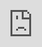 ```yaml
---
title: "Great Brass"
date: 2019-08-27T20:50:24Z
draft: False
---
```


## A collection of great brass tunes

This is a curated list of music that features great brass.


I can’t find a recording of Overture Promenade by Frank Bryce but this video is really good:





<iframe src="https://www.youtube.com/embed/cmdiAeiNPC0?autoplay=1" style="position: absolute; top: 0; left: 0; width: 100%; height: 100%; border:0;" allowfullscreen title="YouTube Video"></iframe>


